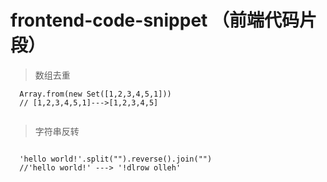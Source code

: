# frontend-code-snippet （前端代码片段）
> 数组去重

```
  Array.from(new Set([1,2,3,4,5,1]))
  // [1,2,3,4,5,1]--->[1,2,3,4,5]
  
```

> 字符串反转

```

  'hello world!'.split("").reverse().join("")
  //'hello world!' ---> '!dlrow olleh'

```

